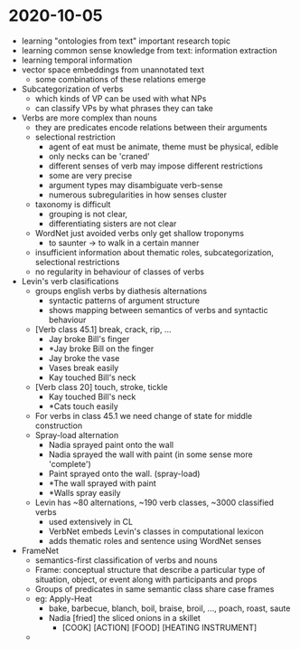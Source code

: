 # 2020-10-05

* learning "ontologies from text" important research topic
* learning common sense knowledge from text: information extraction
* learning temporal information
* vector space embeddings from unannotated text
  * some combinations of these relations emerge
* Subcategorization of verbs
  * which kinds of VP can be used with what NPs
  * can classify VPs by what phrases they can take
* Verbs are more complex than nouns
  * they are predicates encode relations between their arguments
  * selectional restriction
    * agent of eat must be animate, theme must be physical, edible
    * only necks can be 'craned'
    * different senses of verb may impose different restrictions
    * some are very precise
    * argument types may disambiguate verb-sense
    * numerous subregularities in how senses cluster
  * taxonomy is difficult
    * grouping is not clear,
    * differentiating sisters are not clear
  * WordNet just avoided verbs only get shallow troponyms
    * to saunter -> to walk in a certain manner
  * insufficient information about thematic roles, subcategorization, selectional restrictions
  * no regularity in behaviour of classes of verbs
* Levin's verb clasifications
  * groups english verbs by diathesis alternations
    * syntactic patterns of argument structure
    * shows mapping between semantics of verbs and syntactic behaviour
  * [Verb class 45.1] break, crack, rip, ...
    * Jay broke Bill's finger
    * \*Jay broke Bill on the finger
    * Jay broke the vase
    * Vases break easily
    * Kay touched Bill's neck
  * [Verb class 20] touch, stroke, tickle
    * Kay touched Bill's neck
    * \*Cats touch easily
  * For verbs in class 45.1 we need change of state for middle construction
  * Spray-load alternation
    * Nadia sprayed paint onto the wall
    * Nadia sprayed the wall with paint (in some sense more 'complete')
    * Paint sprayed onto the wall. (spray-load)
    * \*The wall sprayed with paint
    * \*Walls spray easily
  * Levin has ~80 alternations, ~190 verb classes, ~3000 classified verbs
    * used extensively in CL 
    * VerbNet embeds Levin's classes in computational lexicon
    * adds thematic roles and sentence using WordNet senses
* FrameNet
  * semantics-first classification of verbs and nouns
  * Frame: conceptual structure that describe a particular type of situation, object, or event along with participants and props
  * Groups of predicates in same semantic class share case frames
  * eg: Apply-Heat
    * bake, barbecue, blanch, boil, braise, broil, ..., poach, roast, saute
    * Nadia [fried] the sliced onions in a skillet
      * [COOK] [ACTION] [FOOD] [HEATING INSTRUMENT]
  * 